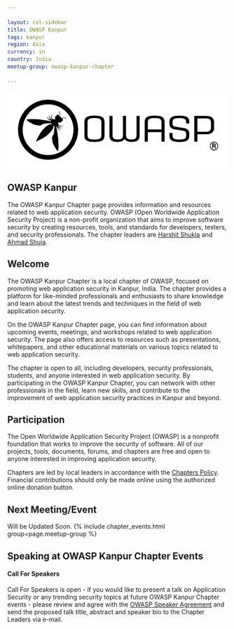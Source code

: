 ```yaml
---

layout: col-sidebar
title: OWASP Kanpur
tags: kanpur
region: Asia
currency: in
country: India
meetup-group: owasp-kanpur-chapter

---
```



![OWASP Kanpur Chapter](logo.png)

## OWASP Kanpur

The OWASP Kanpur Chapter page provides information and resources related to web application security. OWASP (Open Worldwide Application Security Project) is a non-profit organization that aims to improve software security by creating resources, tools, and standards for developers, testers, and security professionals. The chapter leaders are <a href="mailto:harshit.shukla@owasp.org">Harshit Shukla</a> and <a href="mailto:ahmad.shuja@owasp.org">Ahmad Shuja</a>.
<!-- TO-DO
Follow chapter news on [Linkedin](https://www.linkedin.com/) \| [Twitter](https://twitter.com/) \| [Meetup](https://www.meetup.com/) \| [Telegram](https://t.me/joinchat/)-->

## Welcome
The OWASP Kanpur Chapter is a local chapter of OWASP, focused on promoting web application security in Kanpur, India. The chapter provides a platform for like-minded professionals and enthusiasts to share knowledge and learn about the latest trends and techniques in the field of web application security.

On the OWASP Kanpur Chapter page, you can find information about upcoming events, meetings, and workshops related to web application security. The page also offers access to resources such as presentations, whitepapers, and other educational materials on various topics related to web application security.

The chapter is open to all, including developers, security professionals, students, and anyone interested in web application security. By participating in the OWASP Kanpur Chapter, you can network with other professionals in the field, learn new skills, and contribute to the improvement of web application security practices in Kanpur and beyond.

## Participation
The Open Worldwide Application Security Project (OWASP) is a nonprofit foundation that works to improve the security of software. All of our projects, tools, documents, forums, and chapters are free and open to anyone interested in improving application security. 

Chapters are led by local leaders in accordance with the [Chapters Policy](/www-policy/operational/chapters). Financial contributions should only be made online using the authorized online donation button. 

Next Meeting/Event <!-- You should keep this section as it will populate your meetup events -->
---------------------
Will be Updated Soon.
{% include chapter_events.html group=page.meetup-group %}


Speaking at OWASP Kanpur Chapter Events
-------------------------------------

#### Call For Speakers

Call For Speakers is open - if you would like to present a talk on Application Security or any trending security topics at future OWASP Kanpur Chapter events - please review and agree with the [OWASP Speaker Agreement](Speaker_Agreement "wikilink") and send the proposed talk title, abstract and speaker bio to the Chapter Leaders via e-mail.


